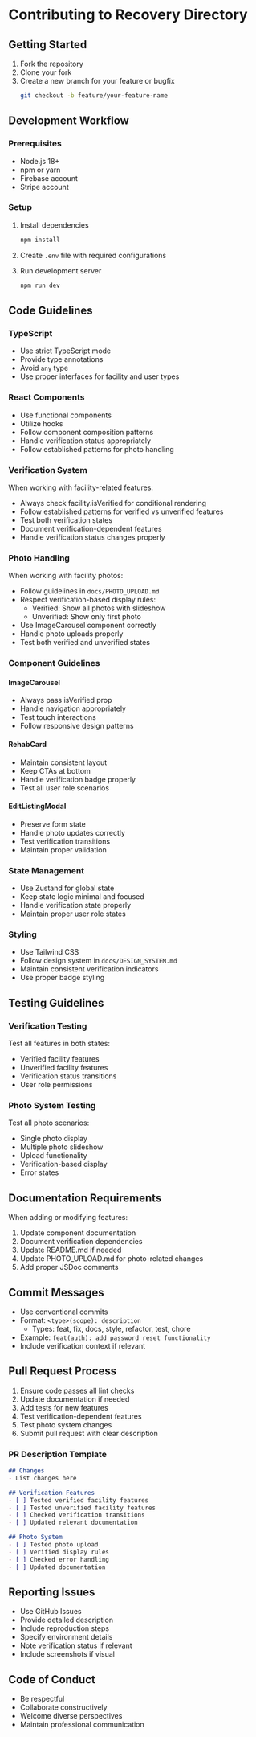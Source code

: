 # Contributing to Recovery Directory

## Getting Started

1. Fork the repository
2. Clone your fork
3. Create a new branch for your feature or bugfix
   ```bash
   git checkout -b feature/your-feature-name
   ```

## Development Workflow

### Prerequisites
- Node.js 18+
- npm or yarn
- Firebase account
- Stripe account

### Setup
1. Install dependencies
   ```bash
   npm install
   ```

2. Create `.env` file with required configurations

3. Run development server
   ```bash
   npm run dev
   ```

## Code Guidelines

### TypeScript
- Use strict TypeScript mode
- Provide type annotations
- Avoid `any` type
- Use proper interfaces for facility and user types

### React Components
- Use functional components
- Utilize hooks
- Follow component composition patterns
- Handle verification status appropriately
- Follow established patterns for photo handling

### Verification System
When working with facility-related features:
- Always check facility.isVerified for conditional rendering
- Follow established patterns for verified vs unverified features
- Test both verification states
- Document verification-dependent features
- Handle verification status changes properly

### Photo Handling
When working with facility photos:
- Follow guidelines in `docs/PHOTO_UPLOAD.md`
- Respect verification-based display rules:
  - Verified: Show all photos with slideshow
  - Unverified: Show only first photo
- Use ImageCarousel component correctly
- Handle photo uploads properly
- Test both verified and unverified states

### Component Guidelines

#### ImageCarousel
- Always pass isVerified prop
- Handle navigation appropriately
- Test touch interactions
- Follow responsive design patterns

#### RehabCard
- Maintain consistent layout
- Keep CTAs at bottom
- Handle verification badge properly
- Test all user role scenarios

#### EditListingModal
- Preserve form state
- Handle photo updates correctly
- Test verification transitions
- Maintain proper validation

### State Management
- Use Zustand for global state
- Keep state logic minimal and focused
- Handle verification state properly
- Maintain proper user role states

### Styling
- Use Tailwind CSS
- Follow design system in `docs/DESIGN_SYSTEM.md`
- Maintain consistent verification indicators
- Use proper badge styling

## Testing Guidelines

### Verification Testing
Test all features in both states:
- Verified facility features
- Unverified facility features
- Verification status transitions
- User role permissions

### Photo System Testing
Test all photo scenarios:
- Single photo display
- Multiple photo slideshow
- Upload functionality
- Verification-based display
- Error states

## Documentation Requirements

When adding or modifying features:
1. Update component documentation
2. Document verification dependencies
3. Update README.md if needed
4. Update PHOTO_UPLOAD.md for photo-related changes
5. Add proper JSDoc comments

## Commit Messages
- Use conventional commits
- Format: `<type>(scope): description`
  - Types: feat, fix, docs, style, refactor, test, chore
- Example: `feat(auth): add password reset functionality`
- Include verification context if relevant

## Pull Request Process
1. Ensure code passes all lint checks
2. Update documentation if needed
3. Add tests for new features
4. Test verification-dependent features
5. Test photo system changes
6. Submit pull request with clear description

### PR Description Template
```markdown
## Changes
- List changes here

## Verification Features
- [ ] Tested verified facility features
- [ ] Tested unverified facility features
- [ ] Checked verification transitions
- [ ] Updated relevant documentation

## Photo System
- [ ] Tested photo upload
- [ ] Verified display rules
- [ ] Checked error handling
- [ ] Updated documentation
```

## Reporting Issues
- Use GitHub Issues
- Provide detailed description
- Include reproduction steps
- Specify environment details
- Note verification status if relevant
- Include screenshots if visual

## Code of Conduct
- Be respectful
- Collaborate constructively
- Welcome diverse perspectives
- Maintain professional communication
